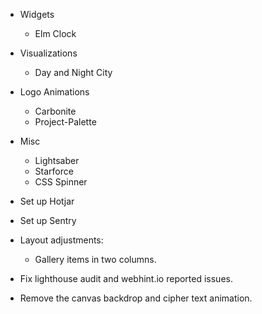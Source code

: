 - Widgets
  - Elm Clock

- Visualizations
  - Day and Night City

- Logo Animations
  - Carbonite
  - Project-Palette

- Misc
  - Lightsaber
  - Starforce
  - CSS Spinner

- Set up Hotjar

- Set up Sentry

- Layout adjustments:
  - Gallery items in two columns.

- Fix lighthouse audit and webhint.io reported issues.

- Remove the canvas backdrop and cipher text animation.
